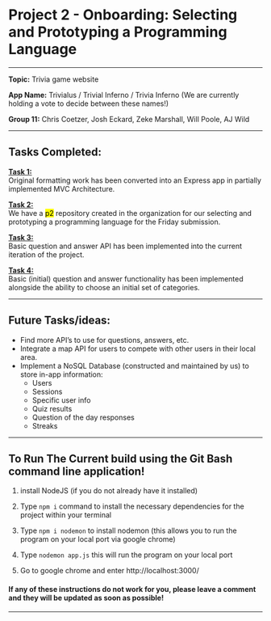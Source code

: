 # <H1> Project 2 - Onboarding: Selecting and Prototyping a Programming Language </H1>

---------------------------------------------------------------------------------------------------------------------------------

**Topic:** Trivia game website

**App Name:** Trivialus / Trivial Inferno / Trivia Inferno (We are currently holding a vote to decide between these names!)

**Group 11:** Chris Coetzer, Josh Eckard, Zeke Marshall, Will Poole, AJ Wild

---------------------------------------------------------------------------------------------------------------------------------

<H2> Tasks Completed: </H2>

<ins>**Task 1:**</ins>\
Original formatting work has been converted into an Express app in partially implemented MVC Architecture.

<ins>**Task 2:**</ins>\
We have a <mark>p2</mark> repository created in the organization for our selecting and prototyping a programming language for the Friday submission.

<ins>**Task 3:**</ins>\
Basic question and answer API has been implemented into the current iteration of the project.

<ins>**Task 4:**</ins>\
Basic (initial) question and answer functionality has been implemented alongside the ability to choose an initial set of categories. 

---------------------------------------------------------------------------------------------------------------------------------

## Future Tasks/ideas:

- Find more API’s to use for questions, answers, etc.
- Integrate a map API for users to compete with other users in their local area.
- Implement a NoSQL Database (constructed and maintained by us) to store in-app information:
  - Users
  - Sessions
  - Specific user info
  - Quiz results
  - Question of the day responses
  - Streaks

---------------------------------------------------------------------------------------------------------------------------------

## To Run The Current build using the Git Bash command line application!

1. install NodeJS (if you do not already have it installed)

2. Type <code>npm i</code> command to install the necessary dependencies for the project within your terminal

3. Type <code>npm i nodemon</code> to install nodemon (this allows you to run the program on your local port via google chrome)

4. Type <code>nodemon app.js</code> this will run the program on your local port 

5. Go to google chrome and enter http://localhost:3000/

<H4> If any of these instructions do not work for you, please leave a comment and they will be updated as soon as possible! </H4>

---------------------------------------------------------------------------------------------------------------------------------
